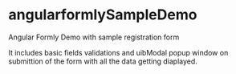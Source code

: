# angularformlySampleDemo

Angular Formly Demo
with sample registration form

It includes basic fields validations and uibModal popup window on submittion of the form with all the data getting diaplayed.
